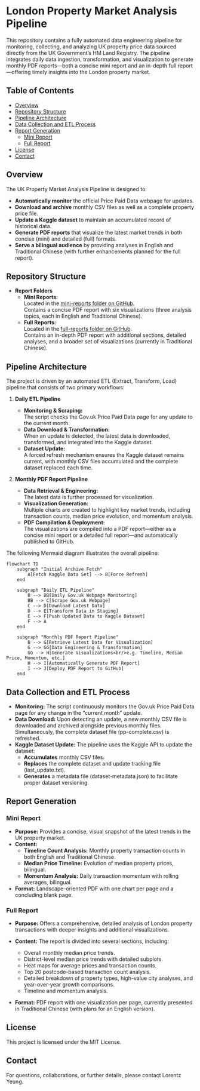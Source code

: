 # London Property Market Analysis Pipeline

This repository contains a fully automated data engineering pipeline for monitoring, collecting, and analyzing UK property price data sourced directly from the UK Government’s HM Land Registry. The pipeline integrates daily data ingestion, transformation, and visualization to generate monthly PDF reports—both a concise mini report and an in-depth full report—offering timely insights into the London property market.

## Table of Contents

- [Overview](#overview)
- [Repository Structure](#repository-structure)
- [Pipeline Architecture](#pipeline-architecture)
- [Data Collection and ETL Process](#data-collection-and-etl-process)
- [Report Generation](#report-generation)
  - [Mini Report](#mini-report)
  - [Full Report](#full-report)
- [License](#license)
- [Contact](#contact)

## Overview

The UK Property Market Analysis Pipeline is designed to:
- **Automatically monitor** the official Price Paid Data webpage for updates.
- **Download and archive** monthly CSV files as well as a complete property price file.
- **Update a Kaggle dataset** to maintain an accumulated record of historical data.
- **Generate PDF reports** that visualize the latest market trends in both concise (mini) and detailed (full) formats.
- **Serve a bilingual audience** by providing analyses in English and Traditional Chinese (with further enhancements planned for the full report).

## Repository Structure
- **Report Folders**  
  - **Mini Reports:**  
    Located in the [mini-reports folder on GitHub](https://github.com/entzyeung/uk-property-analysis/tree/main/mini-reports).  
    Contains a concise PDF report with six visualizations (three analysis topics, each in English and Traditional Chinese).
  - **Full Reports:**  
    Located in the [full-reports folder on GitHub](https://github.com/entzyeung/uk-property-analysis/tree/main/full-reports).  
    Contains an in-depth PDF report with additional sections, detailed analyses, and a broader set of visualizations (currently in Traditional Chinese).

## Pipeline Architecture

The project is driven by an automated ETL (Extract, Transform, Load) pipeline that consists of two primary workflows:

1. **Daily ETL Pipeline**
   - **Monitoring & Scraping:**  
     The script checks the Gov.uk Price Paid Data page for any update to the current month.
   - **Data Download & Transformation:**  
     When an update is detected, the latest data is downloaded, transformed, and integrated into the Kaggle dataset.
   - **Dataset Update:**  
     A forced refresh mechanism ensures the Kaggle dataset remains current, with monthly CSV files accumulated and the complete dataset replaced each time.

2. **Monthly PDF Report Pipeline**
   - **Data Retrieval & Engineering:**  
     The latest data is further processed for visualization.
   - **Visualization Generation:**  
     Multiple charts are created to highlight key market trends, including transaction counts, median price evolution, and momentum analysis.
   - **PDF Compilation & Deployment:**  
     The visualizations are compiled into a PDF report—either as a concise mini report or a detailed full report—and automatically published to GitHub.

The following Mermaid diagram illustrates the overall pipeline:

```mermaid
flowchart TD
    subgraph "Initial Archive Fetch"
        A[Fetch Kaggle Data Set] --> B[Force Refresh]
    end

    subgraph "Daily ETL Pipeline"
        B --> BB[Daily Gov.uk Webpage Monitoring]
        BB --> C[Scrape Gov.uk Webpage]
        C --> D[Download Latest Data]
        D --> E[Transform Data in Staging]
        E --> F[Push Updated Data to Kaggle Dataset]
        F --> A
    end

    subgraph "Monthly PDF Report Pipeline"
        B --> G[Retrieve Latest Data for Visualization]
        G --> GG[Data Engineering & Transformation]
        GG --> H[Generate Visualizations<br/>e.g. Timeline, Median Price, Momentum, etc.]
        H --> I[Automatically Generate PDF Report]
        I --> J[Deploy PDF Report to GitHub]
    end
```

## Data Collection and ETL Process

   - **Monitoring:**
     The script continuously monitors the Gov.uk Price Paid Data page for any change in the “current month” update.
   - **Data Download:**
     Upon detecting an update, a new monthly CSV file is downloaded and archived alongside previous monthly files. Simultaneously, the complete dataset file (pp-complete.csv) is refreshed.
   - **Kaggle Dataset Update:**
     The pipeline uses the Kaggle API to update the dataset:
     - **Accumulates** monthly CSV files.
     - **Replaces** the complete dataset and update tracking file (last_update.txt).
     - **Generates** a metadata file (dataset-metadata.json) to facilitate proper dataset versioning.



## Report Generation

### **Mini Report**
   - **Purpose:**
     Provides a concise, visual snapshot of the latest trends in the UK property market.
   - **Content:**
     - **Timeline Count Analysis:**
       Monthly property transaction counts in both English and Traditional Chinese.
     - **Median Price Timeline:**
       Evolution of median property prices, bilingual.
     - **Momentum Analysis:**
       Daily transaction momentum with rolling averages, bilingual.
   - **Format:**
       Landscape-oriented PDF with one chart per page and a concluding blank page.


### **Full Report**
   - **Purpose:**
     Offers a comprehensive, detailed analysis of London property transactions with deeper insights and additional visualizations.
   - **Content:**
     The report is divided into several sections, including:
     
     * Overall monthly median price trends.
     * District-level median price trends with detailed subplots.
     * Heat maps for average prices and transaction counts.
     * Top 20 postcode-based transaction count analysis.
     * Detailed breakdown of property types, high-value city analyses, and year-over-year growth comparisons.
     * Timeline and momentum analysis.
   - **Format:**
     PDF report with one visualization per page, currently presented in Traditional Chinese (with plans for an English version).

## **License**

This project is licensed under the MIT License.

## **Contact**

For questions, collaborations, or further details, please contact Lorentz Yeung.









